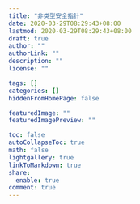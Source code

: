 ```yaml
---
title: "非类型安全指针"
date: 2020-03-29T08:29:43+08:00
lastmod: 2020-03-29T08:29:43+08:00
draft: true
author: ""
authorLink: ""
description: ""
license: ""

tags: []
categories: []
hiddenFromHomePage: false

featuredImage: ""
featuredImagePreview: ""

toc: false
autoCollapseToc: true
math: false
lightgallery: true
linkToMarkdown: true
share:
  enable: true
comment: true
---
```


<!--more-->
